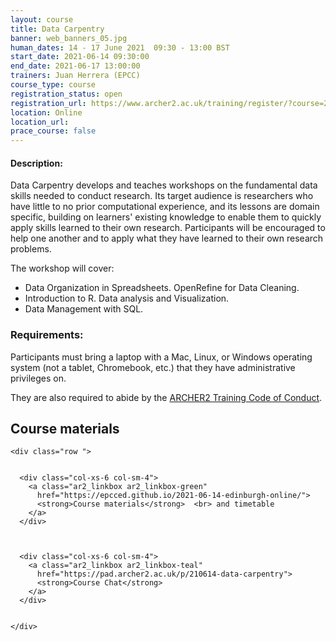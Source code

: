 ```yaml
---
layout: course
title: Data Carpentry
banner: web_banners_05.jpg 
human_dates: 14 - 17 June 2021  09:30 - 13:00 BST
start_date: 2021-06-14 09:30:00
end_date: 2021-06-17 13:00:00
trainers: Juan Herrera (EPCC)
course_type: course
registration_status: open
registration_url: https://www.archer2.ac.uk/training/register/?course=210614-data-carpentry
location: Online
location_url:
prace_course: false
---
```


#### Description:

Data Carpentry develops and teaches workshops on the fundamental data skills needed to conduct research. Its target audience is researchers who have little to no prior computational experience, and its lessons are domain specific, building on learners' existing knowledge to enable them to quickly apply skills learned to their own research. Participants will be encouraged to help one another and to apply what they have learned to their own research problems.

The workshop will cover:

-    Data Organization in Spreadsheets. OpenRefine for Data Cleaning.
-    Introduction to R. Data analysis and Visualization.
-    Data Management with SQL.

### Requirements:

Participants must bring a laptop with a Mac, Linux, or Windows operating system (not a tablet, Chromebook, etc.) that they have administrative privileges on.

They are also required to abide by the [ARCHER2 Training Code of Conduct](../../code-of-conduct/). 




<section id="service">

 

<h2><a name="materials">Course materials</a></h2>



    <div class="row ">	

		
      <div class="col-xs-6 col-sm-4">
        <a class="ar2_linkbox ar2_linkbox-green" 
          href="https://epcced.github.io/2021-06-14-edinburgh-online/">
          <strong>Course materials</strong>  <br> and timetable        
        </a>
      </div>
 

 
      <div class="col-xs-6 col-sm-4">
        <a class="ar2_linkbox ar2_linkbox-teal" 
          href="https://pad.archer2.ac.uk/p/210614-data-carpentry">
          <strong>Course Chat</strong>       
        </a>
      </div>
		

 	</div>
		
		
					


<!-- 		
<h2><a name="videos">Videos</a></h2>

<h3>Session 1</h3>

<div>
	<iframe title="Video" width="560" height="315" src="https://www.youtube.com/embed/xxxxxxxxxxx" frameborder="0" allow="accelerometer; autoplay; encrypted-media; gyroscope; picture-in-picture" allowfullscreen></iframe>
</div>

 -->





<!-- 
<h2><a name="feedback">Feedback</a></h2>


    <div class="row ">	

      <div class="col-xs-6 col-sm-4">
        <a class="ar2_linkbox ar2_linkbox-teal" 

           href="../../feedback/?course=210614-data-carpentry" 

		>
          <strong>Feedback</strong><br/>
          Please let us know what was great about this course and anything we can improve
        </a>
      </div>
    </div>
		
 -->		

 
</section>


